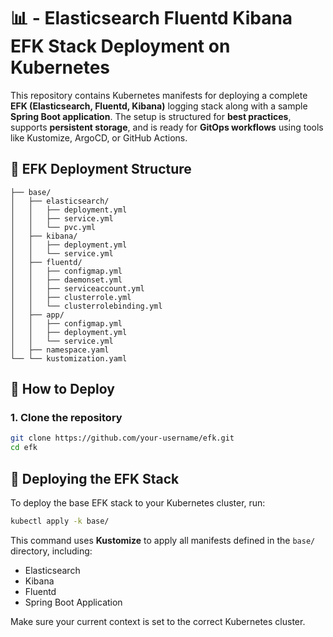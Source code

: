 # 📊 - Elasticsearch Fluentd Kibana EFK Stack Deployment on Kubernetes

This repository contains Kubernetes manifests for deploying a complete **EFK (Elasticsearch, Fluentd, Kibana)** logging stack along with a sample **Spring Boot application**. The setup is structured for **best practices**, supports **persistent storage**, and is ready for **GitOps workflows** using tools like Kustomize, ArgoCD, or GitHub Actions.

## 📁 EFK Deployment Structure

```
├── base/                   
│   ├── elasticsearch/
│   │   ├── deployment.yml
│   │   ├── service.yml
│   │   └── pvc.yml
│   ├── kibana/
│   │   ├── deployment.yml
│   │   └── service.yml
│   ├── fluentd/
│   │   ├── configmap.yml
│   │   ├── daemonset.yml
│   │   ├── serviceaccount.yml
│   │   ├── clusterrole.yml
│   │   └── clusterrolebinding.yml
│   ├── app/
│   │   ├── configmap.yml
│   │   ├── deployment.yml
│   │   └── service.yml
│   ├── namespace.yaml
└── └── kustomization.yaml    
```

## 🚀 How to Deploy

### 1. Clone the repository

```bash
git clone https://github.com/your-username/efk.git
cd efk
```

## 🚀 Deploying the EFK Stack

To deploy the base EFK stack to your Kubernetes cluster, run:

```bash
kubectl apply -k base/
```

This command uses **Kustomize** to apply all manifests defined in the `base/` directory, including:
- Elasticsearch
- Kibana
- Fluentd
- Spring Boot Application

Make sure your current context is set to the correct Kubernetes cluster.
